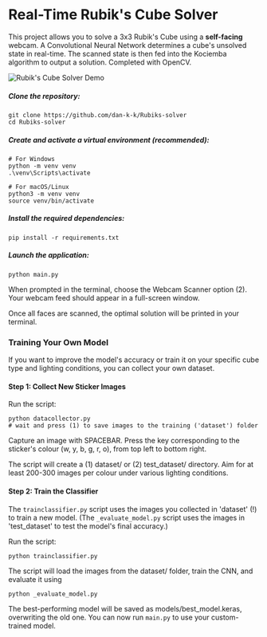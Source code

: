 # Real-Time Rubik's Cube Solver

This project allows you to solve a 3x3 Rubik's Cube using a **self-facing** webcam. A Convolutional Neural Network determines a cube's unsolved state in real-time. The scanned state is then fed into the Kociemba algorithm to output a solution. Completed with OpenCV.

![Rubik's Cube Solver Demo](images/Rubik_s-example3.gif)

##### Clone the repository:

```
git clone https://github.com/dan-k-k/Rubiks-solver
cd Rubiks-solver
```

##### Create and activate a virtual environment (recommended):

```
# For Windows
python -m venv venv
.\venv\Scripts\activate

# For macOS/Linux
python3 -m venv venv
source venv/bin/activate
```

##### Install the required dependencies:

```
pip install -r requirements.txt
```

##### Launch the application:

```
python main.py
```

When prompted in the terminal, choose the Webcam Scanner option (2). Your webcam feed should appear in a full-screen window.

Once all faces are scanned, the optimal solution will be printed in your terminal.

### Training Your Own Model

If you want to improve the model's accuracy or train it on your specific cube type and lighting conditions, you can collect your own dataset.

#### Step 1: Collect New Sticker Images

Run the script:

```
python datacollector.py
# wait and press (1) to save images to the training ('dataset') folder
```

Capture an image with SPACEBAR.
Press the key corresponding to the sticker's colour (w, y, b, g, r, o), from top left to bottom right.

The script will create a (1) dataset/ or (2) test_dataset/ directory. 
Aim for at least 200-300 images per colour under various lighting conditions.

#### Step 2: Train the Classifier

The `trainclassifier.py` script uses the images you collected in 'dataset' (!) to train a new model.
(The `_evaluate_model.py` script uses the images in 'test_dataset' to test the model's final accuracy.)

Run the script:
```
python trainclassifier.py
```
The script will load the images from the dataset/ folder, train the CNN, and evaluate it using
```
python _evaluate_model.py
```

The best-performing model will be saved as models/best_model.keras, overwriting the old one. 
You can now run `main.py` to use your custom-trained model.
